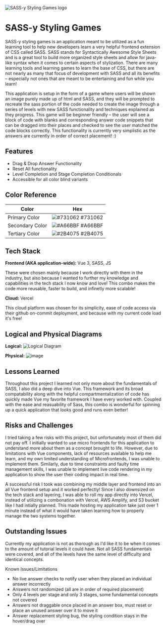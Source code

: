 ![SASS-y Styling Games logo](https://user-images.githubusercontent.com/59896865/234712503-60a4e224-ea7f-499f-93f2-b2e9c2df3704.png)


# SASS-y Styling Games

SASS-y styling games is an application meant to be utilized as a fun learning tool to help new developers learn a very helpful frontend extension of CSS called SASS. SASS stands for Syntactically Awesome Style Sheets and is a great tool to build more organized style sheets and allow for java-like syntax when it comes to certain aspects of stylization. There are many learning tools and learning games to learn the base of CSS, but there are not nearly as many that focus of development with SASS and all its benefits – especially not ones that are meant to be entertaining and fun while you learn!

This application is setup in the form of a game where users will be shown an image purely made up of html and SASS, and they will be prompted to recreate the sass portion of the code needed to create the image through a series of levels with new SASS functionality and techniques explained as they progress. This game will be beginner friendly – the user will see a block of code with blanks and corresponding answer code snippets that can be dragged into their places and checked to see the user matched the code blocks correctly. This functionality is currently very simplistic as the answers are currently in order of correct placement! :)





## Features

- Drag & Drop Answer Functionality
- Reset All functionality
- Level Completion and Stage Completion Conditionals
- Accessible for all color blind variants

## Color Reference

| Color             | Hex                                                                |
| ----------------- | ------------------------------------------------------------------ |
| Primary Color | ![#731062](https://via.placeholder.com/10/731062?text=+) #731062 |
| Secondary Color | ![#A66BBF](https://via.placeholder.com/10/A66BBF?text=+) #A66BBF |
| Tertiary Color | ![#2B4075](https://via.placeholder.com/10/2B4075?text=+) #2B4075 


## Tech Stack

**Frontend (AKA application-wide):** Vue 3, SASS, JS

These were chosen mainly because I work directly with them in the industry, but also because I wanted to further my knowledge and capabilities in the tech stack I now know and love! This combo makes the code more reusable, faster to build, and infinetly more scalable!

**Cloud:** Vercel

This cloud platform was chosen for its simplicity, ease of code access via their github on-commit deployment, and because with my current code load it's free!

## Logical and Physical Diagrams

**Logical:**
![Logical Diagram](https://user-images.githubusercontent.com/59896865/234712251-98346faa-ad89-4514-855b-7a59dd625e12.png)

**Physical:**
![image](https://user-images.githubusercontent.com/59896865/234712382-b530b033-4d33-45c9-b600-5bb982496ee5.png)


## Lessons Learned

Throughout this project I learned not only more about the fundamentals of SASS, I also did a deep dive into Vue. This framework and its broad compatability along with the helpful compartmentalization of code has quickly made Vue my favorite framework I have every worked with. Coupled with the ease and reasuability of Sass, this combo is wonderful for spinning up a quick application that looks good and runs even better! 


## Risks and Challenges

I tried taking a few risks with this project, but unfortunately most of them did not pay off. I initially wanted to use micro frontends for this application to understand more about them as a concept brought to life. However, due to limitations with Vue components, lack of resources available to help me learn, and my own limited understanding of Microfrontends, I was unable to implement them. Similarly, due to time constraints and faulty time management skills, I was unable to implement live code rendering in my application to show the user their coding impact in real time. 

A successful risk I took was combining my middle layer and frontend into an all Vue frontend setup and it worked perfectly! Since I also downsized on the tech stack and layering, I was able to roll my app directly into Vercel, instead of utilizing a combonation with Vercel, AWS Amplify, and S3 bucket like I had intially planned. This made hosting my application take just over 1 minute instead of what it would have taken learning how to properly manage the two systems together.
## Outstanding Issues

Currently my application is not as thorough as I'd like it to be when it comes to the amount of tutorial levels it could have. Not all SASS fundamentals were covered, and all of the levels have the same level of difficulty and identical concepts. 

Known Issues/Limitations 
- No live answer checks to notify user when they placed an individual answer incorrectly
- Answers not randomized (all are in order of required placement)
- Only 4 levels per stage and only 3 stages, some fundamental concepts not covered
- Answers not draggable once placed in an answer box, must reset or place an unused answer over it to move it
- Answer replacement styling bug, the styling condition stays in the hover/drag over


